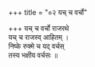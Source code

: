 +++
title = "०२ यच् च वर्चो"

+++
यच् च वर्चो राजरथे  
यच् च राजस्व् आहितम् ।  
निष्के रुक्मे च यद् वर्चस्  
तस्य भक्षीय वर्चसः ॥